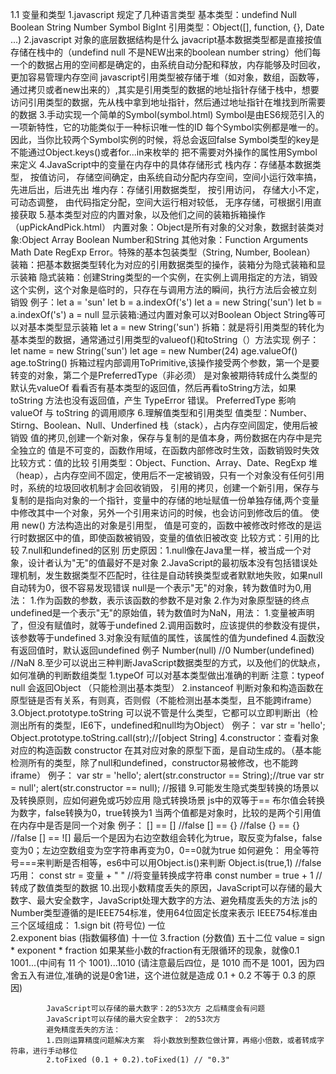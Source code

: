 1.1 变量和类型
1.javascript 规定了几种语言类型
    基本类型：undefind Null Boolean String Number Symbol BigInt
    引用类型：Object([], function, {}, Date ...)
2.javascript 对象的底层数据结构是什么
    javacript基本数据类型都是直接按值存储在栈中的（undefind null 不是NEW出来的boolean number string）他们每一个的数据占用的空间都是确定的，由系统自动分配和释放，内存能够及时回收，更加容易管理内存空间
    javascript引用类型被存储于堆（如对象，数组，函数等， 通过拷贝或者new出来的）,其实是引用类型的数据的地址指针存储于栈中，想要访问引用类型的数据，先从栈中拿到地址指针，然后通过地址指针在堆找到所需要的数据
3.手动实现一个简单的Symbol(symbol.html)
    Symbol是由ES6规范引入的一项新特性，它的功能类似于一种标识唯一性的ID
    每个Symbol实例都是唯一的。因此，当你比较两个Symbol实例的时候，将总会返回false
    Symbol类型的key是不能通过Object.keys()或者for...in来枚举的
    把不需要对外操作的属性用Symbol来定义
4.JavaScript中的变量在内存中的具体存储形式
    栈内存：存储基本数据类型， 按值访问， 存储空间确定，由系统自动分配内存空间，空间小运行效率搞， 先进后出，后进先出
    堆内存：存储引用数据类型， 按引用访问， 存储大小不定，可动态调整， 由代码指定分配，空间大运行相对较低， 无序存储，可根据引用直接获取
5.基本类型对应的内置对象，以及他们之间的装箱拆箱操作（upPickAndPick.html）
    内置对象：Object是所有对象的父对象，数据封装类对象:Object Array Boolean Number和String 其他对象：Function Arguments Math Date RegExp
    Error。特殊的基本包装类型（String, Number, Boolean）
    装箱：把基本数据类型转化为对应的引用数据类型的操作，装箱分为隐式装箱和显示装箱
        隐式装箱：创建String类型的一个实例，在实例上调用指定的方法，销毁这个实例，这个对象是临时的，只存在与调用方法的瞬间，执行方法后会被立刻          销毁
                例子：let a = 'sun' let b = a.indexOf('s')
                    let a = new String('sun') let b = a.indexOf('s')  a = null
        显示装箱:通过内置对象可以对Boolean Object String等可以对基本类型显示装箱
                let a = new String('sun')
    拆箱：就是将引用类型的转化为基本类型的数据，通常通过引用类型的valueof()和toString（）方法实现
        例子：  let name = new String('sun')
	            let age = new Number(24)
                age.valueOf()
                age.toString()
        拆箱过程内部调用ToPrimitive,该操作接受两个参数，第一个是要转变的对象，第二个是PreferredType（非必须） 是对象被期待转成什么类型的
        默认先valueOf 看看否有基本类型的返回值，然后再看toString方法，如果 toString 方法也没有返回值，产生 TypeError 错误。
        PreferredType 影响 valueOf 与 toString 的调用顺序
6.理解值类型和引用类型
    值类型：Number、Stirng、Boolean、Null、Underfined
            栈（stack），占内存空间固定，使用后被销毁
            值的拷贝,创建一个新对象，保存与复制的是值本身，两份数据在内存中是完全独立的
            值是不可变的，函数作用域，在函数内部修改时生效，函数销毁时失效
            比较方式：值的比较
    引用类型：Object、Function、Array、Date、RegExp 
            堆（heap），占内存空间不固定，使用后不一定被销毁，只有一个对象没有任何引用时，系统的垃圾回收机制才会回收销毁，
            引用的拷贝，创建一个新引用，保存与复制的是指向对象的一个指针，变量中的存储的地址赋值一份单独存储,两个变量中修改其中一个对象，另外一个引用来访问的时候，也会访问到修改后的值。
            使用 new() 方法构造出的对象是引用型，
            值是可变的，函数中被修改时修改的是运行时数据区中的值，即使函数被销毁，变量的值依旧被改变
            比较方式：引用的比较
7.null和undefined的区别
            历史原因：1.null像在Java里一样，被当成一个对象，设计者认为"无"的值最好不是对象
                     2.JavaScript的最初版本没有包括错误处理机制，发生数据类型不匹配时，往往是自动转换类型或者默默地失败，如果null自动转为0，很不容易发现错误
            null是一个表示"无"的对象，转为数值时为0,用法：
            1.作为函数的参数，表示该函数的参数不是对象
            2.作为对象原型链的终点
            undefined是一个表示"无"的原始值，转为数值时为NaN，用法：
            1.变量被声明了，但没有赋值时，就等于undefined
            2.调用函数时，应该提供的参数没有提供，该参数等于undefined
            3.对象没有赋值的属性，该属性的值为undefined
            4.函数没有返回值时，默认返回undefined
            例子
            Number(null) //0
            Number(undefined) //NaN
8.至少可以说出三种判断JavaScript数据类型的方式，以及他们的优缺点，如何准确的判断数组类型
            1.typeOf  可以对基本类型做出准确的判断  注意：typeof null 会返回Object （只能检测出基本类型）
            2.instanceof 判断对象和构造函数在原型链是否有关系，有则真，否则假（不能检测出基本类型，且不能跨iframe）
            3.Object.prototype.toString 可以说不管是什么类型，它都可以立即判断出（检测出所有的类型，IE6下，undefined和null均为Object）
                例子：
                   var str = 'hello';
                   Object.prototype.toString.call(str);//[object String]
            4.constructor：查看对象对应的构造函数 constructor 在其对应对象的原型下面，是自动生成的。（基本能检测所有的类型，除了null和undefined，constructor易被修改，也不能跨iframe）
                例子：
                var str = 'hello';
                alert(str.constructor == String);//true
                var str = null';
                alert(str.constructor == null); //报错
9.可能发生隐式类型转换的场景以及转换原则，应如何避免或巧妙应用
            隐式转换场景
                js中的双等于==
                布尔值会转换为数字，false转换为0，true转换为1
                当两个值都是对象时，比较的是两个引用值在内存中是否是同一个对象
                例子：
                [] == [] //false
                [] == {} //false
                {} == {} //false
                [] == ![]
                最后一个是因为右边空数组会转化为true，取反变为false，false变为0；左边空数组变为空字符串再变为0，0==0就为true
            如何避免：
                用全等符号===来判断是否相等，es6中可以用Object.is()来判断  Object.is(true,1) //false
            巧用：
                const str = 变量 + "  " //将变量转换成字符串
                const number = true + 1  //转成了数值类型的数据
10.出现小数精度丢失的原因，JavaScript可以存储的最大数字、最大安全数字，JavaScript处理大数字的方法、避免精度丢失的方法
            js的Number类型遵循的是IEEE754标准，使用64位固定长度来表示
            IEEE754标准由三个区域组成：
                1.sign bit (符号位) 一位  
                2.exponent bias (指数偏移值) 十一位
                3.fraction (分数值) 五十二位
            value = sign * exponent * fraction   如果某些小数的fraction有无限循环的现象，就像0.1
            1001...(中间有 11 个 1001)...1010 (请注意最后四位，是 1010 而不是 1001，因为四舍五入有进位,准确的说是0舍1进，这个进位就是造成 0.1 + 0.2 不等于 0.3 的原因)

            JavaScript可以存储的最大数字：2的53次方 之后精度会有问题
            JavaScript可以存储的最大安全数字： 2的53次方
            避免精度丢失的方法：
            1.四则运算精度问题解决方案  将小数放到整数位做计算，再缩小倍数，或者转成字符串，进行手动移位
            2.toFixed (0.1 + 0.2).toFixed(1) // "0.3"

    


